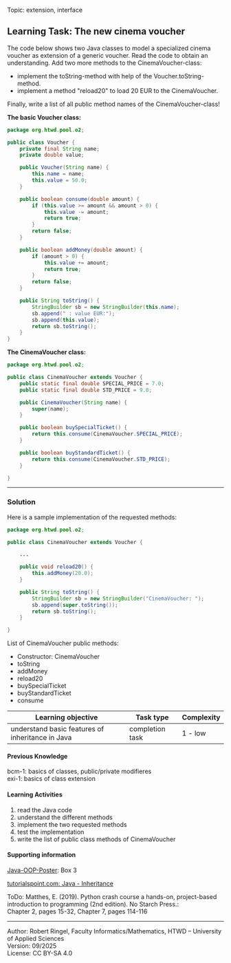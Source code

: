 Topic: extension, interface

## Learning Task: The new cinema voucher 

The code below shows two Java classes to model a specialized cinema voucher as extension of a generic voucher. Read the code to obtain an understanding. Add two more methods to the CinemaVoucher-class: 
- implement the toString-method with help of the Voucher.toString-method.  
- implement a method "reload20" to load 20 EUR to the CinemaVoucher.

Finally, write a list of all public method names of the CinemaVoucher-class!

**The basic Voucher class:**
``` java
package org.htwd.pool.o2;

public class Voucher {
    private final String name;
    private double value;

    public Voucher(String name) {
        this.name = name;
        this.value = 50.0;
    }

    public boolean consume(double amount) {
        if (this.value >= amount && amount > 0) {
            this.value -= amount;
            return true;
        }
        return false;
    }

    public boolean addMoney(double amount) {
        if (amount > 0) {
            this.value += amount;
            return true;
        }
        return false;
    }

    public String toString() {
        StringBuilder sb = new StringBuilder(this.name);
        sb.append(" : value EUR:");
        sb.append(this.value);
        return sb.toString();
    }
}
```

**The CinemaVoucher class:**
``` java
package org.htwd.pool.o2;

public class CinemaVoucher extends Voucher {
    public static final double SPECIAL_PRICE = 7.0;
    public static final double STD_PRICE = 9.0;

    public CinemaVoucher(String name) {
        super(name);
    }

    public boolean buySpecialTicket() {
        return this.consume(CinemaVoucher.SPECIAL_PRICE);
    }

    public boolean buyStandardTicket() {
        return this.consume(CinemaVoucher.STD_PRICE);
    }

}
```

---------------------------------------

### Solution
 
Here is a sample implementation of the requested methods: 

``` java
package org.htwd.pool.o2;

public class CinemaVoucher extends Voucher {

    ...

    public void reload20() { 
        this.addMoney(20.0);
    }

    public String toString() { 
        StringBuilder sb = new StringBuilder("CinemaVoucher: ");
        sb.append(super.toString());
        return sb.toString();
    }

}
```

List of CinemaVoucher public methods:
- Constructor: CinemaVoucher
- toString
- addMoney
- reload20
- buySpecialTicket
- buyStandardTicket
- consume


| **Learning objective**                           | **Task type**   | **Complexity** |
| ------------------------------------------------ | --------------- | -------------- |
| understand basic features of inheritance in Java | completion task | 1 - low        |  

#### Previous Knowledge

bcm-1: basics of classes, public/private modifieres  
exi-1: basics of class extension 

#### Learning Activities

1) read the Java code
2) understand the different methods
3) implement the two requested methods
4) test the implementation
5) write the list of public class methods of CinemaVoucher

#### Supporting information

[Java-OOP-Poster](../JavaPosterOOP_engl.pdf): Box 3

[tutorialspoint.com: Java - Inheritance](https://www.tutorialspoint.com/java/java_inheritance.htm)  

ToDo: Matthes, E. (2019). Python crash course a hands-on, project-based introduction to programming (2nd edition). No Starch Press.:  
Chapter 2, pages 15-32, Chapter 7, pages 114-116  


---------------------------------------
Author: Robert Ringel, Faculty Informatics/Mathematics, HTWD – University of Applied Sciences  
Version: 09/2025            
License: CC BY-SA 4.0
